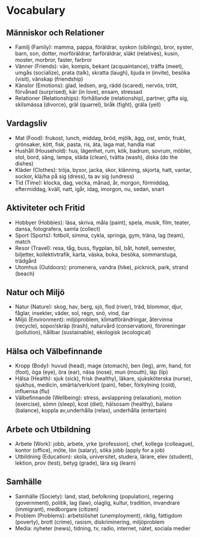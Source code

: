 # Vocabulary

## Människor och Relationer
- Familj (Family): mamma, pappa, föräldrar, syskon (siblings), bror, syster, barn, son, dotter, morföräldrar, farföräldrar, släkt (relatives), kusin, moster, morbror, faster, farbror
- Vänner (Friends): vän, kompis, bekant (acquaintance), träffa (meet), umgås (socialize), prata (talk), skratta (laugh), bjuda in (invite), besöka (visit), vänskap (friendship)
- Känslor (Emotions): glad, ledsen, arg, rädd (scared), nervös, trött, förvånad (surprised), kär (in love), ensam, stressad
- Relationer (Relationships): förhållande (relationship), partner, gifta sig, skilsmässa (divorce), gräl (quarrel), bråk (fight), gräla (yell)

## Vardagsliv
- Mat (Food): frukost, lunch, middag, bröd, mjölk, ägg, ost, smör, frukt, grönsaker, kött, fisk, pasta, ris, äta, laga mat, handla mat
- Hushåll (Household): hus, lägenhet, rum, kök, badrum, sovrum, möbler, stol, bord, säng, lampa, städa (clean), tvätta (wash), diska (do the dishes)
- Kläder (Clothes): tröja, byxor, jacka, skor, klänning, skjorta, hatt, vantar, sockor, klä/ha på sig (dress), ta av sig (undress)
- Tid (Time): klocka, dag, vecka, månad, år, morgon, förmiddag, eftermiddag, kväll, natt, igår, idag, imorgon, nu, sedan, snart

## Aktiviteter och Fritid
- Hobbyer (Hobbies): läsa, skriva, måla (paint), spela, musik, film, teater, dansa, fotografera, samla (collect)
- Sport (Sports): fotboll, simma, cykla, springa, gym, träna, lag (team), match
- Resor (Travel): resa, tåg, buss, flygplan, bil, båt, hotell, semester, biljetter, kollektivtrafik, karta, väska, boka, besöka, sommarstuga, trädgård
- Utomhus (Outdoors): promenera, vandra (hike), picknick, park, strand (beach)

## Natur och Miljö
- Natur (Nature): skog, hav, berg, sjö, flod (river), träd, blommor, djur, fåglar, insekter, väder, sol, regn, snö, vind, öar
- Miljö (Environment): miljöproblem, klimatförändringar, återvinna (recycle), sopor/skräp (trash), naturvård (conservation), föroreningar (pollution), hållbar (sustainable), ekologisk (ecological)

## Hälsa och Välbefinnande
- Kropp (Body): huvud (head), mage (stomach), ben (leg), arm, hand, fot (foot), öga (eye), öra (ear), näsa (nose), mun (mouth), läp (lip)
- Hälsa (Health): sjuk (sick), frisk (healthy), läkare, sjuksköterska (nurse), sjukhus, medicin, smärta/verk/ont (pain), feber, förkylning (cold), influensa (flu)
- Välbefinnande (Wellbeing): stress, avslappning (relaxation), motion (exercise), sömn (sleep), kost (diet), hälsosam (healthy), balans (balance), koppla av,underhålla (relax), underhålla (entertain)

## Arbete och Utbildning
- Arbete (Work): jobb, arbete, yrke (profession), chef, kollega (colleague), kontor (office), möte, lön (salary), söka jobb (apply for a job)
- Utbildning (Education): skola, universitet, studera, lärare, elev (student), lektion, prov (test), betyg (grade), lära sig (learn)

## Samhälle
- Samhälle (Society): land, stad, befolkning (population), regering (government), politik, lag (law), olaglig, kultur, tradition, invandrare (immigrant), medborgare (citizen)
- Problem (Problems): arbetslöshet (unemployment), riklig, fattigdom (poverty), brott (crime), rasism, diskriminering, miljöproblem
- Media: nyheter (news), tidning, tv, radio, internet, nätet, sociala medier
